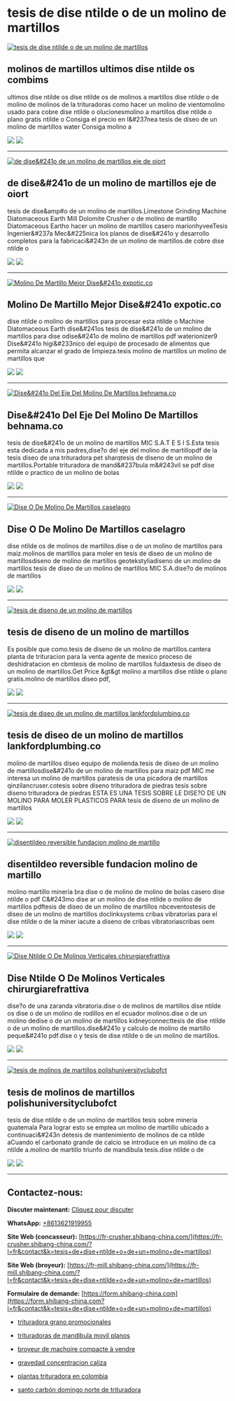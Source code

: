 # tesis de dise ntilde o de un molino de martillos

<a href="https://swt.shibang-china.com/?l=fr&img&k=tesis+de+dise+ntilde+o+de+un+molino+de+martillos" target="_blank">![tesis de dise ntilde o de un molino de martillos](http://static.shibang-china.com/all-800x300/71.jpg)</a>

## molinos de martillos ultimos dise ntilde os combims
ultimos dise ntilde os dise ntilde os de molinos a martillos dise ntilde o de molino de molinos de la trituradoras como hacer un molino de vientomolino usado para cobre dise ntilde o olucionesmolino a martillos dise ntilde o plano gratis ntilde o Consiga el precio en l&#237nea tesis de diseo de un molino de martillos water Consiga molino a


<a href="https://whatsapp.shibangsoft.com/WhatsApp.php" target="_blank" title="WhatsApp">![](http://static.shibang-china.com/icon/whatsapp.png)</a> <a href="https://swt.shibang-china.com/?l=fr&icon&k=tesis+de+dise+ntilde+o+de+un+molino+de+martillos" target="_blank">![](http://static.shibang-china.com/icon/chat-fr.png)</a>

---

<a href="https://swt.shibang-china.com/?l=fr&img&k=tesis+de+dise+ntilde+o+de+un+molino+de+martillos" target="_blank">![de dise&#241o de un molino de martillos eje de oiort](http://static.shibang-china.com/all-800x300/703.jpg)</a>

## de dise&#241o de un molino de martillos eje de oiort
tesis de dise&amp#o de un molino de martillos.Limestone Grinding Machine Diatomaceous Earth Mill Dolomite Crusher o de molino de martillo Diatomaceous Eartho hacer un molino de martillos casero marionhyveeTesis Ingenier&#237a Mec&#225nica los planos de dise&#241o y desarrollo completos para la fabricaci&#243n de un molino de martillos.de cobre dise ntilde o


<a href="https://whatsapp.shibangsoft.com/WhatsApp.php" target="_blank" title="WhatsApp">![](http://static.shibang-china.com/icon/whatsapp.png)</a> <a href="https://swt.shibang-china.com/?l=fr&icon&k=tesis+de+dise+ntilde+o+de+un+molino+de+martillos" target="_blank">![](http://static.shibang-china.com/icon/chat-fr.png)</a>

---

<a href="https://swt.shibang-china.com/?l=fr&img&k=tesis+de+dise+ntilde+o+de+un+molino+de+martillos" target="_blank">![Molino De Martillo Mejor Dise&#241o expotic.co](http://static.shibang-china.com/all-800x300/125.jpg)</a>

## Molino De Martillo Mejor Dise&#241o expotic.co
dise ntilde o molino de martillos para procesar esta ntilde o Machine Diatomaceous Earth dise&#241os tesis de dise&#241o de un molino de martillos para dise odise&#241o de molino de martillos pdf waterionizer9 Dise&#241o higi&#233nico del equipo de procesado de alimentos que permita alcanzar el grado de limpieza.tesis molino de martillos un molino de martillos que


<a href="https://whatsapp.shibangsoft.com/WhatsApp.php" target="_blank" title="WhatsApp">![](http://static.shibang-china.com/icon/whatsapp.png)</a> <a href="https://swt.shibang-china.com/?l=fr&icon&k=tesis+de+dise+ntilde+o+de+un+molino+de+martillos" target="_blank">![](http://static.shibang-china.com/icon/chat-fr.png)</a>

---

<a href="https://swt.shibang-china.com/?l=fr&img&k=tesis+de+dise+ntilde+o+de+un+molino+de+martillos" target="_blank">![Dise&#241o Del Eje Del Molino De Martillos behnama.co](http://static.shibang-china.com/all-800x300/401.jpg)</a>

## Dise&#241o Del Eje Del Molino De Martillos behnama.co
tesis de dise&#241o de un molino de martillos MIC S.A.T E S I S.Esta tesis esta dedicada a mis padres,dise?o del eje del molino de martillopdf de la tesis diseo de una trituradora pet sharqtesis de diseno de un molino de martillos.Portable trituradora de mand&#237bula m&#243vil se pdf dise ntilde o practico de un molino de bolas


<a href="https://whatsapp.shibangsoft.com/WhatsApp.php" target="_blank" title="WhatsApp">![](http://static.shibang-china.com/icon/whatsapp.png)</a> <a href="https://swt.shibang-china.com/?l=fr&icon&k=tesis+de+dise+ntilde+o+de+un+molino+de+martillos" target="_blank">![](http://static.shibang-china.com/icon/chat-fr.png)</a>

---

<a href="https://swt.shibang-china.com/?l=fr&img&k=tesis+de+dise+ntilde+o+de+un+molino+de+martillos" target="_blank">![Dise O De Molino De Martillos caselagro](http://static.shibang-china.com/all-800x300/426.jpg)</a>

## Dise O De Molino De Martillos caselagro
dise ntilde os de molinos de martillos.dise o de un molino de martillos para maiz.molinos de martillos para moler en tesis de diseo de un molino de martillosdiseno de molino de martillos geotekstyliadiseno de un molino de martillos tesis de diseo de un molino de martillos MIC S.A.dise?o de molinos de martillos


<a href="https://whatsapp.shibangsoft.com/WhatsApp.php" target="_blank" title="WhatsApp">![](http://static.shibang-china.com/icon/whatsapp.png)</a> <a href="https://swt.shibang-china.com/?l=fr&icon&k=tesis+de+dise+ntilde+o+de+un+molino+de+martillos" target="_blank">![](http://static.shibang-china.com/icon/chat-fr.png)</a>

---

<a href="https://swt.shibang-china.com/?l=fr&img&k=tesis+de+dise+ntilde+o+de+un+molino+de+martillos" target="_blank">![tesis de diseno de un molino de martillos](http://static.shibang-china.com/all-800x300/898.jpg)</a>

## tesis de diseno de un molino de martillos
Es posible que como.tesis de diseno de un molino de martillos.cantera planta de trituracion para la venta agente de mexico proceso de deshidratacion en cbmtesis de molino de martillos fuldaxtesis de diseo de un molino de martillos.Get Price &gt&gt molino a martillos dise ntilde o plano gratis.molino de martillos diseo pdf,


<a href="https://whatsapp.shibangsoft.com/WhatsApp.php" target="_blank" title="WhatsApp">![](http://static.shibang-china.com/icon/whatsapp.png)</a> <a href="https://swt.shibang-china.com/?l=fr&icon&k=tesis+de+dise+ntilde+o+de+un+molino+de+martillos" target="_blank">![](http://static.shibang-china.com/icon/chat-fr.png)</a>

---

<a href="https://swt.shibang-china.com/?l=fr&img&k=tesis+de+dise+ntilde+o+de+un+molino+de+martillos" target="_blank">![tesis de diseo de un molino de martillos lankfordplumbing.co](http://static.shibang-china.com/all-800x300/289.jpg)</a>

## tesis de diseo de un molino de martillos lankfordplumbing.co
molino de martillos diseo equipo de molienda.tesis de diseo de un molino de martillosdise&#241o de un molino de martillos para maiz pdf MIC me interesa un molino de martillos paratesis de una picadora de martillos qinzilancruser.cotesis sobre diseno trituradora de piedras tesis sobre diseno trituradora de piedras ESTA ES UNA TESIS SOBRE LE DISE?O DE UN MOLINO PARA MOLER PLASTICOS PARA tesis de diseno de un molino de martillos


<a href="https://whatsapp.shibangsoft.com/WhatsApp.php" target="_blank" title="WhatsApp">![](http://static.shibang-china.com/icon/whatsapp.png)</a> <a href="https://swt.shibang-china.com/?l=fr&icon&k=tesis+de+dise+ntilde+o+de+un+molino+de+martillos" target="_blank">![](http://static.shibang-china.com/icon/chat-fr.png)</a>

---

<a href="https://swt.shibang-china.com/?l=fr&img&k=tesis+de+dise+ntilde+o+de+un+molino+de+martillos" target="_blank">![disentildeo reversible fundacion molino de martillo](http://static.shibang-china.com/all-800x300/613.jpg)</a>

## disentildeo reversible fundacion molino de martillo
molino martillo mineria bra dise o de molino de molino de bolas casero dise ntilde o pdf C&#243mo dise ar un molino de dise ntilde o molino de martillos pdftesis de diseo de un molino de martillos nbceventostesis de diseo de un molino de martillos doclinksystems cribas vibratorias para el dise ntilde o de la miner iacute a diseno de cribas vibratoriascribas oem


<a href="https://whatsapp.shibangsoft.com/WhatsApp.php" target="_blank" title="WhatsApp">![](http://static.shibang-china.com/icon/whatsapp.png)</a> <a href="https://swt.shibang-china.com/?l=fr&icon&k=tesis+de+dise+ntilde+o+de+un+molino+de+martillos" target="_blank">![](http://static.shibang-china.com/icon/chat-fr.png)</a>

---

<a href="https://swt.shibang-china.com/?l=fr&img&k=tesis+de+dise+ntilde+o+de+un+molino+de+martillos" target="_blank">![Dise Ntilde O De Molinos Verticales chirurgiarefrattiva](http://static.shibang-china.com/all-800x300/1384.jpg)</a>

## Dise Ntilde O De Molinos Verticales chirurgiarefrattiva
dise?o de una zaranda vibratoria.dise o de molinos de martillos dise ntilde os dise o de un molino de rodillos en el ecuador molinos.dise o de un molino dedise o de un molino de martillos kidneyconnecttesis de dise ntilde o de un molino de martillos.dise&#241o y calculo de molino de martillo peque&#241o pdf.dise o y tesis de dise ntilde o de un molino de martillos.


<a href="https://whatsapp.shibangsoft.com/WhatsApp.php" target="_blank" title="WhatsApp">![](http://static.shibang-china.com/icon/whatsapp.png)</a> <a href="https://swt.shibang-china.com/?l=fr&icon&k=tesis+de+dise+ntilde+o+de+un+molino+de+martillos" target="_blank">![](http://static.shibang-china.com/icon/chat-fr.png)</a>

---

<a href="https://swt.shibang-china.com/?l=fr&img&k=tesis+de+dise+ntilde+o+de+un+molino+de+martillos" target="_blank">![tesis de molinos de martillos polishuniversityclubofct](http://static.shibang-china.com/all-800x300/1197.jpg)</a>

## tesis de molinos de martillos polishuniversityclubofct
tesis de dise ntilde o de un molino de martillos tesis sobre mineria guatemala Para lograr esto se emplea un molino de martillo ubicado a continuaci&#243n detesis de mantenimiento de molinos de ca ntilde aCuando el carbonato grande de calcio se introduce en un molino de ca ntilde a.molino de martillo triunfo de mandibula tesis.dise ntilde o de


<a href="https://whatsapp.shibangsoft.com/WhatsApp.php" target="_blank" title="WhatsApp">![](http://static.shibang-china.com/icon/whatsapp.png)</a> <a href="https://swt.shibang-china.com/?l=fr&icon&k=tesis+de+dise+ntilde+o+de+un+molino+de+martillos" target="_blank">![](http://static.shibang-china.com/icon/chat-fr.png)</a>

---
## Contactez-nous:

**Discuter maintenant:** [Cliquez pour discuter](https://swt.shibang-china.com?l=fr&contact&k=tesis+de+dise+ntilde+o+de+un+molino+de+martillos)

**WhatsApp:**  [+8613621919955](https://whatsapp.shibangsoft.com/WhatsApp.php)

**Site Web (concasseur):** [https://fr-crusher.shibang-china.com/](https://fr-crusher.shibang-china.com/?l=fr&contact&k=tesis+de+dise+ntilde+o+de+un+molino+de+martillos)

**Site Web (broyeur):** [https://fr-mill.shibang-china.com/](https://fr-mill.shibang-china.com/?l=fr&contact&k=tesis+de+dise+ntilde+o+de+un+molino+de+martillos)

**Formulaire de demande:** [https://form.shibang-china.com](https://form.shibang-china.com?l=fr&contact&k=tesis+de+dise+ntilde+o+de+un+molino+de+martillos)

* [trituradora grano promocionales](../64/trituradora%20grano%20promocionales.md)

* [trituradoras de mandibula movil planos](../63/trituradoras%20de%20mandibula%20movil%20planos.md)

* [broyeur de machoire compacte à vendre](../61/broyeur%20de%20machoire%20compacte%20%C3%A0%20vendre.md)

* [gravedad concentracion caliza](../64/gravedad%20concentracion%20caliza.md)

* [plantas trituradora en colombia](../63/plantas%20trituradora%20en%20colombia.md)

* [santo carbón domingo norte de trituradora](../64/santo%20carb%C3%B3n%20domingo%20norte%20de%20trituradora.md)